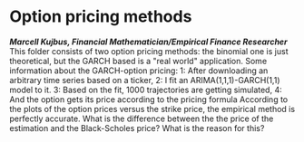 ﻿# Option pricing methods
*__Marcell Kujbus, Financial Mathematician/Empirical Finance Researcher__*
This folder consists of two option pricing methods: the binomial one is just theoretical, but the GARCH based is a "real world" application.
Some information about the GARCH-option pricing: 
	1: After downloading an arbitrary time series based on a ticker,
	2: I fit an ARIMA(1,1,1)-GARCH(1,1) model to it.
	3: Based on the fit, 1000 trajectories are getting simulated,
	4: And the option gets its price according to the pricing formula
According to the plots of the option prices versus the strike price, the empirical method is perfectly accurate.
What is the difference between the the price of the estimation and the Black-Scholes price?
What is the reason for this?